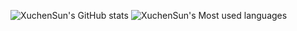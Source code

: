 ![XuchenSun's GitHub stats](https://github-readme-stats.vercel.app/api?username=XuchenSun&show_icons=true&bg_color=BLACK,RED,BLUE,GREEN,WHITE)
![XuchenSun's Most used languages](https://github-readme-stats.vercel.app/api/top-langs?username=XuchenSun&show_icons=true&count_private=true&bg_color=BLACK,RED,BLUE,GREEN,WHITE)


